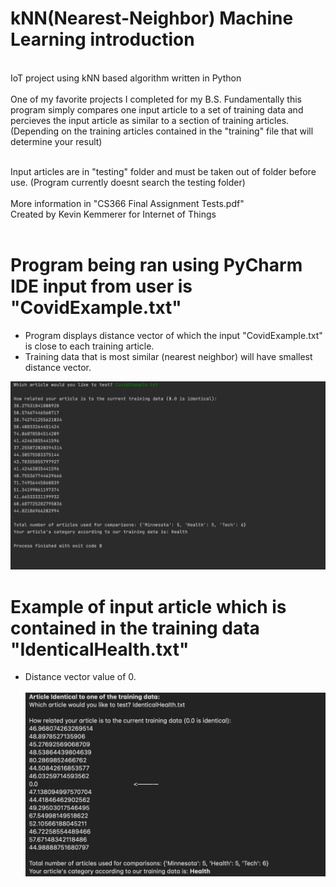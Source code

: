 # kNN(Nearest-Neighbor) Machine Learning introduction
<br/>
IoT project using kNN based algorithm written in Python<br/><br/>
One of my favorite projects I completed for my B.S. Fundamentally this program simply compares one input article to a set of training data and percieves the input article as similar to a section of training articles. (Depending on the training articles contained in the "training" file that will determine your result)<br/><br/>

Input articles are in "testing" folder and must be taken out of folder before use. (Program currently doesnt search the testing folder)<br/><br/>
More information in "CS366 Final Assignment Tests.pdf"<br/>
Created by Kevin Kemmerer for Internet of Things
<br/><br/>

# Program being ran using PyCharm IDE input from user is "CovidExample.txt"
- Program displays distance vector of which the input "CovidExample.txt" is close to each training article.
- Training data that is most similar (nearest neighbor) will have smallest distance vector.<br/>

![knn](https://github.com/kkemmere/kNN-Nearest-Neighbor---MachineLearning/blob/main/testing/Screen%20Shot%202022-05-24%20at%205.46.36%20PM.png)
<br/>

# Example of input article which is contained in the training data "IdenticalHealth.txt"
- Distance vector value of 0.<br/><br/>
![knn](https://github.com/kkemmere/kNN-Nearest-Neighbor---MachineLearning/blob/main/testing/Screen%20Shot%202022-05-24%20at%205.56.34%20PM.png)
<br/>
